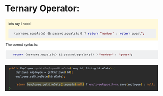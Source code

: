# Ternary Operator:  
![](Images/2019-12-08-16-12-06.png)  

![](Images/2019-12-08-16-13-08.png)  

